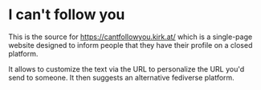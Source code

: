 # I can't follow you

This is the source for https://cantfollowyou.kirk.at/ which is a single-page website designed to inform people that they have their profile on a closed platform.

It allows to customize the text via the URL to personalize the URL you'd send to someone. It then suggests an alternative fediverse platform.
